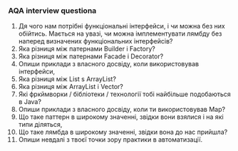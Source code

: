 ### AQA interview questiona
1. Дя чого нам потрібні функціональні інтерфейси, і чи можна без них обійтись. Мається на увазі, чи можна імплементувати лямбду без наперед визначених функціональних інтерфейсів?
2. Яка різниця між патернами Builder i Factory?
3. Яка різниця між патернами Facade i Decorator?
4. Опиши приклади з власного досвіду, коли використовував інтерфейси,
5. Яка різниця між List s ArrayList?
6. Яка різниця між ArrayList i Vector?
7. Які фркймворки / бібліотеки / технології тобі найбільше подобаються в Java?
8. Опиши приклади з власного досвіду, коли ти використовував Map?
9. Що таке паттерн в широкому значенні, звідки вони взялися і на які типи діляться,
10. Що таке лямбда в широкому значенні, звідки вона до нас прийшла?
11. Опиши невдалі з твоєї точки зору практики в автоматизації.
